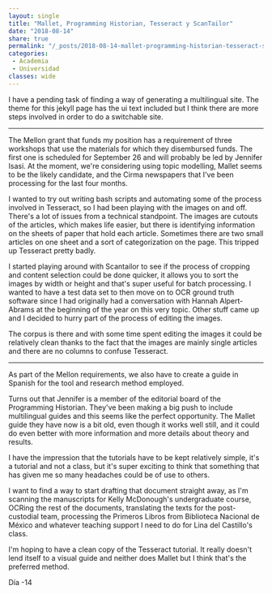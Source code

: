 ```yaml
---
layout: single
title: "Mallet, Programming Historian, Tesseract y ScanTailor"
date: "2018-08-14"
share: true
permalink: "/_posts/2018-08-14-mallet-programming-historian-tesseract-scantailor"
categories:
 - Academia
 - Universidad
classes: wide
---
```


I have a pending task of finding a way of generating a multilingual site. The theme for this jekyll page has the ui text included but I think there are more steps involved in order to do a switchable site.

***

The Mellon grant that funds my position has a requirement of three workshops that use the materials for which they disembursed funds. The first one is scheduled for September 26 and will probably be led by Jennifer Isasi. At the moment, we're considering using topic modelling, Mallet seems to be the likely candidate, and the Cirma newspapers that I've been processing for the last four months.

I wanted to try out writing bash scripts and automating some of the process involved in Tesseract, so I had been playing with the images on and off. There's a lot of issues from a technical standpoint. The images are cutouts of the articles, which makes life easier, but there is identifying information on the sheets of paper that hold each article. Sometimes there are two small articles on one sheet and a sort of categorization on the page. This tripped up Tesseract pretty badly.

I started playing around with Scantailor to see if the process of cropping and content selection could be done quicker, it allows you to sort the images by width or height and that's super useful for batch processing. I wanted to have a test data set to then move on to OCR ground truth software since I had originally had a conversation with Hannah Alpert-Abrams at the beginning of the year on this very topic. Other stuff came up and I decided to hurry part of the process of editing the images.

The corpus is there and with some time spent editing the images it could be relatively clean thanks to the fact that the images are mainly single articles and there are no columns to confuse Tesseract.

***

As part of the Mellon requirements, we also have to create a guide in Spanish for the tool and research method employed.

Turns out that Jennifer is a member of the editorial board of the Programming Historian. They've been making a big push to include multilingual guides and this seems like the perfect opportunity. The Mallet guide they have now is a bit old, even though it works well still, and it could do even better with more information and more details about theory and results.

I have the impression that the tutorials have to be kept relatively simple, it's a tutorial and not a class, but it's super exciting to think that something that has given me so many headaches could be of use to others.

I want to find a way to start drafting that document straight away, as I'm scanning the manuscripts for Kelly McDonough's undergraduate course, OCRing the rest of the documents, translating the texts for the post-custodial team, processing the Primeros Libros from Biblioteca Nacional de México and whatever teaching support I need to do for Lina del Castillo's class.

I'm hoping to have a clean copy of the Tesseract tutorial. It really doesn't lend itself to a visual guide and neither does Mallet but I think that's the preferred method.  



Día -14
